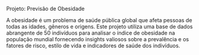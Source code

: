 Projeto: Previsão de Obesidade

A obesidade é um problema de saúde pública global que afeta pessoas de todas as idades, gêneros e origens. Este projeto utiliza uma base de dados abrangente de 50 indivíduos para analisar o índice de obesidade na população mundial fornecendo insights valiosos sobre a prevalência e os fatores de risco, estilo de vida e indicadores de saúde dos indivíduos.
